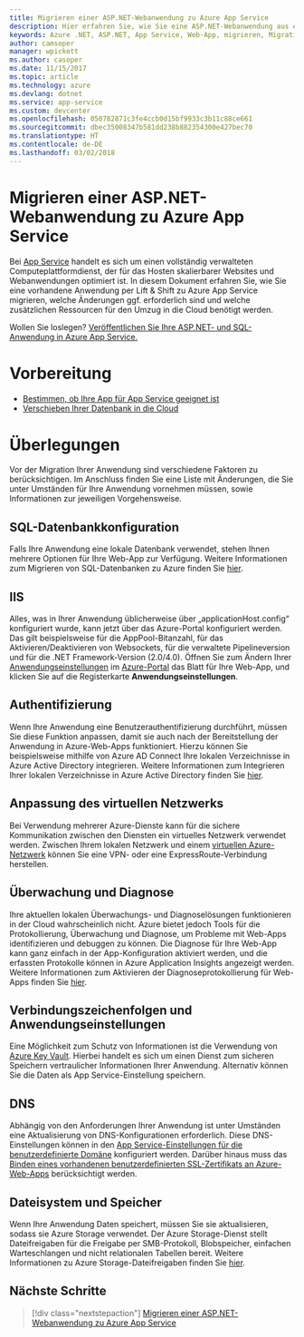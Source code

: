```yaml
---
title: Migrieren einer ASP.NET-Webanwendung zu Azure App Service
description: Hier erfahren Sie, wie Sie eine ASP.NET-Webanwendung aus einer lokalen Umgebung zu Azure App Service migrieren.
keywords: Azure .NET, ASP.NET, App Service, Web-App, migrieren, Migration
author: camsoper
manager: wpickett
ms.author: casoper
ms.date: 11/15/2017
ms.topic: article
ms.technology: azure
ms.devlang: dotnet
ms.service: app-service
ms.custom: devcenter
ms.openlocfilehash: 050782871c3fe4ccb0d15bf9933c3b11c88ce661
ms.sourcegitcommit: dbec35008347b581dd238b882354300e427bec70
ms.translationtype: HT
ms.contentlocale: de-DE
ms.lasthandoff: 03/02/2018
---
```

# <a name="migrate-an-aspnet-web-application-to-azure-app-service"></a>Migrieren einer ASP.NET-Webanwendung zu Azure App Service

Bei [App Service](https://docs.microsoft.com/azure/app-service/app-service-web-overview#why-use-web-apps) handelt es sich um einen vollständig verwalteten Computeplattformdienst, der für das Hosten skalierbarer Websites und Webanwendungen optimiert ist. In diesem Dokument erfahren Sie, wie Sie eine vorhandene Anwendung per Lift & Shift zu Azure App Service migrieren, welche Änderungen ggf. erforderlich sind und welche zusätzlichen Ressourcen für den Umzug in die Cloud benötigt werden.

Wollen Sie loslegen? [Veröffentlichen Sie Ihre ASP.NET- und SQL-Anwendung in Azure App Service.](https://go.microsoft.com/fwlink/?linkid=863214)

# <a name="preparation"></a>Vorbereitung   
* [Bestimmen, ob Ihre App für App Service geeignet ist](https://azure.microsoft.com/downloads/migration-assistant/)
* [Verschieben Ihrer Datenbank in die Cloud](https://go.microsoft.com/fwlink/?linkid=863217)

# <a name="considerations"></a>Überlegungen
Vor der Migration Ihrer Anwendung sind verschiedene Faktoren zu berücksichtigen. Im Anschluss finden Sie eine Liste mit Änderungen, die Sie unter Umständen für Ihre Anwendung vornehmen müssen, sowie Informationen zur jeweiligen Vorgehensweise.

## <a name="sql-database-configuration"></a>SQL-Datenbankkonfiguration
Falls Ihre Anwendung eine lokale Datenbank verwendet, stehen Ihnen mehrere Optionen für Ihre Web-App zur Verfügung. Weitere Informationen zum Migrieren von SQL-Datenbanken zu Azure finden Sie [hier](https://go.microsoft.com/fwlink/?linkid=863217).

## <a name="iis"></a>IIS
Alles, was in Ihrer Anwendung üblicherweise über „applicationHost.config“ konfiguriert wurde, kann jetzt über das Azure-Portal konfiguriert werden. Das gilt beispielsweise für die AppPool-Bitanzahl, für das Aktivieren/Deaktivieren von Websockets, für die verwaltete Pipelineversion und für die .NET Framework-Version (2.0/4.0). Öffnen Sie zum Ändern Ihrer [Anwendungseinstellungen](https://docs.microsoft.com/azure/app-service/web-sites-configure) im [Azure-Portal](https://portal.azure.com) das Blatt für Ihre Web-App, und klicken Sie auf die Registerkarte **Anwendungseinstellungen**.

## <a name="authentication"></a>Authentifizierung
Wenn Ihre Anwendung eine Benutzerauthentifizierung durchführt, müssen Sie diese Funktion anpassen, damit sie auch nach der Bereitstellung der Anwendung in Azure-Web-Apps funktioniert. Hierzu können Sie beispielsweise mithilfe von Azure AD Connect Ihre lokalen Verzeichnisse in Azure Active Directory integrieren. Weitere Informationen zum Integrieren Ihrer lokalen Verzeichnisse in Azure Active Directory finden Sie [hier](https://docs.microsoft.com/azure/active-directory/connect/active-directory-aadconnect).

## <a name="virtual-network-modification"></a>Anpassung des virtuellen Netzwerks
Bei Verwendung mehrerer Azure-Dienste kann für die sichere Kommunikation zwischen den Diensten ein virtuelles Netzwerk verwendet werden. Zwischen Ihrem lokalen Netzwerk und einem [virtuellen Azure-Netzwerk](https://docs.microsoft.com/azure/app-service/web-sites-integrate-with-vnet) können Sie eine VPN- oder eine ExpressRoute-Verbindung herstellen.

## <a name="monitoring-and-diagnostics"></a>Überwachung und Diagnose
Ihre aktuellen lokalen Überwachungs- und Diagnoselösungen funktionieren in der Cloud wahrscheinlich nicht. Azure bietet jedoch Tools für die Protokollierung, Überwachung und Diagnose, um Probleme mit Web-Apps identifizieren und debuggen zu können. Die Diagnose für Ihre Web-App kann ganz einfach in der App-Konfiguration aktiviert werden, und die erfassten Protokolle können in Azure Application Insights angezeigt werden. Weitere Informationen zum Aktivieren der Diagnoseprotokollierung für Web-Apps finden Sie [hier](https://docs.microsoft.com/azure/app-service/web-sites-enable-diagnostic-log).

## <a name="connection-strings-and-application-settings"></a>Verbindungszeichenfolgen und Anwendungseinstellungen
Eine Möglichkeit zum Schutz von Informationen ist die Verwendung von [Azure Key Vault](https://docs.microsoft.com/azure/key-vault/). Hierbei handelt es sich um einen Dienst zum sicheren Speichern vertraulicher Informationen Ihrer Anwendung. Alternativ können Sie die Daten als App Service-Einstellung speichern.

## <a name="dns"></a>DNS
Abhängig von den Anforderungen Ihrer Anwendung ist unter Umständen eine Aktualisierung von DNS-Konfigurationen erforderlich. Diese DNS-Einstellungen können in den [App Service-Einstellungen für die benutzerdefinierte Domäne](https://docs.microsoft.com/azure/app-service/app-service-web-tutorial-custom-domain) konfiguriert werden. Darüber hinaus muss das [Binden eines vorhandenen benutzerdefinierten SSL-Zertifikats an Azure-Web-Apps](https://docs.microsoft.com/azure/app-service/app-service-web-tutorial-custom-ssl) berücksichtigt werden.

## <a name="file-system-and-storage"></a>Dateisystem und Speicher
Wenn Ihre Anwendung Daten speichert, müssen Sie sie aktualisieren, sodass sie Azure Storage verwendet. Der Azure Storage-Dienst stellt Dateifreigaben für die Freigabe per SMB-Protokoll, Blobspeicher, einfachen Warteschlangen und nicht relationalen Tabellen bereit. Weitere Informationen zu Azure Storage-Dateifreigaben finden Sie [hier](https://docs.microsoft.com/azure/storage/files/storage-files-introduction).

## <a name="next-steps"></a>Nächste Schritte

> [!div class="nextstepaction"]
> [Migrieren einer ASP.NET-Webanwendung zu Azure App Service](https://aka.ms/azure-webapp-migrate)
